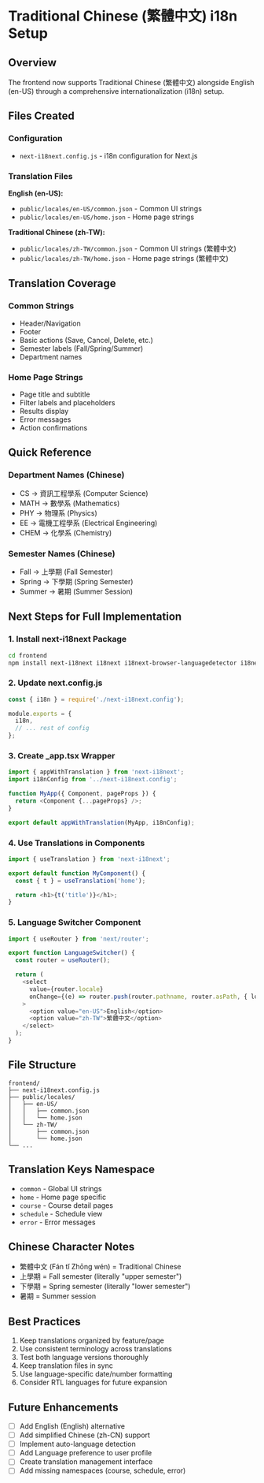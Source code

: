 # Traditional Chinese (繁體中文) i18n Setup

## Overview

The frontend now supports Traditional Chinese (繁體中文) alongside English (en-US) through a comprehensive internationalization (i18n) setup.

## Files Created

### Configuration
- `next-i18next.config.js` - i18n configuration for Next.js

### Translation Files

**English (en-US):**
- `public/locales/en-US/common.json` - Common UI strings
- `public/locales/en-US/home.json` - Home page strings

**Traditional Chinese (zh-TW):**
- `public/locales/zh-TW/common.json` - Common UI strings (繁體中文)
- `public/locales/zh-TW/home.json` - Home page strings (繁體中文)

## Translation Coverage

### Common Strings
- Header/Navigation
- Footer
- Basic actions (Save, Cancel, Delete, etc.)
- Semester labels (Fall/Spring/Summer)
- Department names

### Home Page Strings
- Page title and subtitle
- Filter labels and placeholders
- Results display
- Error messages
- Action confirmations

## Quick Reference

### Department Names (Chinese)
- CS → 資訊工程學系 (Computer Science)
- MATH → 數學系 (Mathematics)
- PHY → 物理系 (Physics)
- EE → 電機工程學系 (Electrical Engineering)
- CHEM → 化學系 (Chemistry)

### Semester Names (Chinese)
- Fall → 上學期 (Fall Semester)
- Spring → 下學期 (Spring Semester)
- Summer → 暑期 (Summer Session)

## Next Steps for Full Implementation

### 1. Install next-i18next Package
```bash
cd frontend
npm install next-i18next i18next i18next-browser-languagedetector i18next-http-backend
```

### 2. Update next.config.js
```javascript
const { i18n } = require('./next-i18next.config');

module.exports = {
  i18n,
  // ... rest of config
};
```

### 3. Create _app.tsx Wrapper
```typescript
import { appWithTranslation } from 'next-i18next';
import i18nConfig from '../next-i18next.config';

function MyApp({ Component, pageProps }) {
  return <Component {...pageProps} />;
}

export default appWithTranslation(MyApp, i18nConfig);
```

### 4. Use Translations in Components
```typescript
import { useTranslation } from 'next-i18next';

export default function MyComponent() {
  const { t } = useTranslation('home');

  return <h1>{t('title')}</h1>;
}
```

### 5. Language Switcher Component
```typescript
import { useRouter } from 'next/router';

export function LanguageSwitcher() {
  const router = useRouter();

  return (
    <select
      value={router.locale}
      onChange={(e) => router.push(router.pathname, router.asPath, { locale: e.target.value })}
    >
      <option value="en-US">English</option>
      <option value="zh-TW">繁體中文</option>
    </select>
  );
}
```

## File Structure
```
frontend/
├── next-i18next.config.js
├── public/locales/
│   ├── en-US/
│   │   ├── common.json
│   │   └── home.json
│   └── zh-TW/
│       ├── common.json
│       └── home.json
└── ...
```

## Translation Keys Namespace

- `common` - Global UI strings
- `home` - Home page specific
- `course` - Course detail pages
- `schedule` - Schedule view
- `error` - Error messages

## Chinese Character Notes

- 繁體中文 (Fán tǐ Zhōng wén) = Traditional Chinese
- 上學期 = Fall semester (literally "upper semester")
- 下學期 = Spring semester (literally "lower semester")
- 暑期 = Summer session

## Best Practices

1. Keep translations organized by feature/page
2. Use consistent terminology across translations
3. Test both language versions thoroughly
4. Keep translation files in sync
5. Use language-specific date/number formatting
6. Consider RTL languages for future expansion

## Future Enhancements

- [ ] Add English (English) alternative
- [ ] Add simplified Chinese (zh-CN) support
- [ ] Implement auto-language detection
- [ ] Add Language preference to user profile
- [ ] Create translation management interface
- [ ] Add missing namespaces (course, schedule, error)
